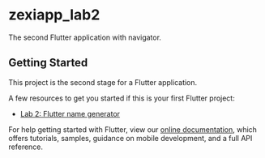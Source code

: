 # zexiapp_lab2

The second Flutter application with navigator.

## Getting Started

This project is the second stage for a Flutter application.

A few resources to get you started if this is your first Flutter project:

- [Lab 2: Flutter name generator](https://github.com/ZexiXin/CYBR-8480/blob/main/zexiapp_lab2/lib/main.dart)

For help getting started with Flutter, view our
[online documentation](https://flutter.dev/docs), which offers tutorials,
samples, guidance on mobile development, and a full API reference.
